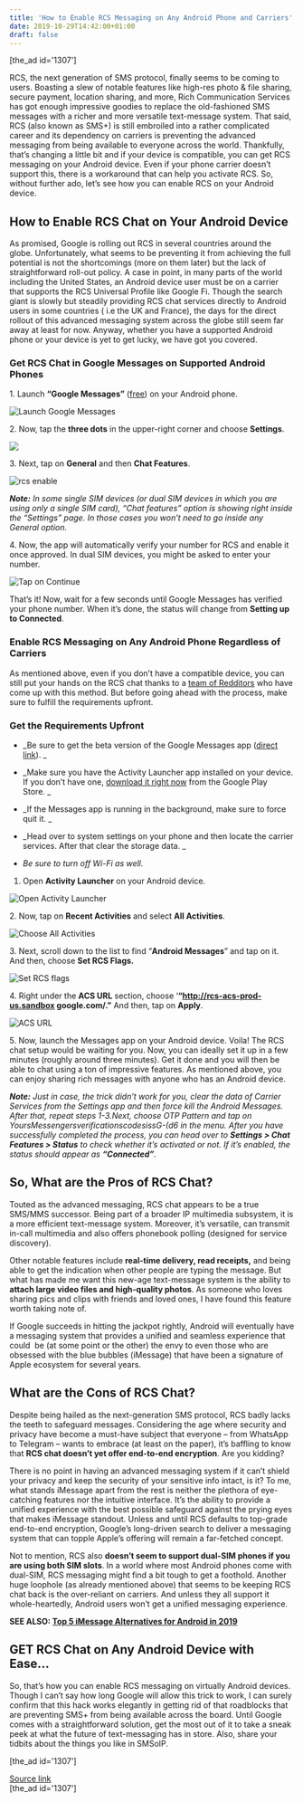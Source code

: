 ```yaml
---
title: 'How to Enable RCS Messaging on Any Android Phone and Carriers'
date: 2019-10-29T14:42:00+01:00
draft: false
---
```


\[the\_ad id='1307'\]  
  

  

RCS, the next generation of SMS protocol, finally seems to be coming to users. Boasting a slew of notable features like high-res photo & file sharing, secure payment, location sharing, and more, Rich Communication Services has got enough impressive goodies to replace the old-fashioned SMS messages with a richer and more versatile text-message system. That said, RCS (also known as SMS+) is still embroiled into a rather complicated career and its dependency on carriers is preventing the advanced messaging from being available to everyone across the world. Thankfully, that’s changing a little bit and if your device is compatible, you can get RCS messaging on your Android device. Even if your phone carrier doesn’t support this, there is a workaround that can help you activate RCS. So, without further ado, let’s see how you can enable RCS on your Android device.  

How to Enable RCS Chat on Your Android Device
---------------------------------------------

  

As promised, Google is rolling out RCS in several countries around the globe. Unfortunately, what seems to be preventing it from achieving the full potential is not the shortcomings (more on them later) but the lack of straightforward roll-out policy. A case in point, in many parts of the world including the United States, an Android device user must be on a carrier that supports the RCS Universal Profile like Google Fi. Though the search giant is slowly but steadily providing RCS chat services directly to Android users in some countries ( i.e the UK and France), the days for the direct rollout of this advanced messaging system across the globe still seem far away at least for now. Anyway, whether you have a supported Android phone or your device is yet to get lucky, we have got you covered.  

### Get RCS Chat in Google Messages on Supported Android Phones

  

1\. Launch **“Google Messages”** ([free](https://play.google.com/store/apps/details?id=com.google.android.apps.messaging)) on your Android phone.  

![Launch Google Messages](https://beebom.com/wp-content/uploads/2019/10/Launch-Google-Messages.jpg)

2\. Now, tap the **three dots** in the upper-right corner and choose **Settings**.  

![](https://beebom.com/wp-content/uploads/2019/10/Tap-on-three-dots.jpg)

3\. Next, tap on **General** and then **Chat Features**.  

![rcs enable](https://beebom.com/wp-content/uploads/2019/10/rcs-enable.jpg)

_**Note:** In some single SIM devices (or dual SIM devices in which you are using only a single SIM card), “Chat features” option is showing right inside the “Settings” page. In those cases you won’t need to go inside any General option._

  
  

  

4\. Now, the app will automatically verify your number for RCS and enable it once approved. In dual SIM devices, you might be asked to enter your number.  

![Tap on Continue](https://beebom.com/wp-content/uploads/2019/10/Tap-on-Continue.jpg)

That’s it! Now, wait for a few seconds until Google Messages has verified your phone number. When it’s done, the status will change from **Setting up to Connected**.  

### Enable RCS Messaging on Any Android Phone Regardless of Carriers

  

As mentioned above, even if you don’t have a compatible device, you can still put your hands on the RCS chat thanks to a [team of Redditors](https://www.reddit.com/r/UniversalProfile/comments/dnbrbk/tutorial_enable_rcs_on_any_carrierdevice_with/) who have come up with this method. But before going ahead with the process, make sure to fulfill the requirements upfront.  

### Get the Requirements Upfront

  

*   _Be sure to get the beta version of the Google Messages app ([direct link](https://play.google.com/store/apps/details?id=com.google.android.apps.messaging&hl=en_IN)). _
  
*   _Make sure you have the Activity Launcher app installed on your device. If you don’t have one, [download it right now](https://play.google.com/store/apps/details?id=de.szalkowski.activitylauncher&hl=en_IN) from the Google Play Store. _
  
*   _If the Messages app is running in the background, make sure to force quit it. _
  
*   _Head over to system settings on your phone and then locate the carrier services. After that clear the storage data. _
  
*   _Be sure to turn off Wi-Fi as well._
  

1.  Open **Activity Launcher** on your Android device.
  

![Open Activity Launcher](https://beebom.com/wp-content/uploads/2019/10/Open-Activity-Launcher.jpg)

2\. Now, tap on **Recent Activities** and select **All Activities**.  

![Choose All Activities](https://beebom.com/wp-content/uploads/2019/10/Choose-All-Activities.jpg)

3\. Next, scroll down to the list to find “**Android Messages**” and tap on it. And then, choose **Set RCS Flags.**  

![Set RCS flags](https://beebom.com/wp-content/uploads/2019/10/Set-RCS-flags.jpg)

  
  

  

4\. Right under the **ACS URL** section, choose ‘**“http://rcs-acs-prod-us.sandbox google.com/.”** And then, tap on **Apply**.  

![ACS URL](https://beebom.com/wp-content/uploads/2019/10/ACS-URL.jpg)

5\. Now, launch the Messages app on your Android device. Voila! The RCS chat setup would be waiting for you. Now, you can ideally set it up in a few minutes (roughly around three minutes). Get it done and you will then be able to chat using a ton of impressive features. As mentioned above, you can enjoy sharing rich messages with anyone who has an Android device.  

_**Note:** Just in case, the trick didn’t work for you, clear the data of Carrier Services from the Settings app and then force kill the Android Messages. After that, repeat steps 1-3.Next, choose OTP Pattern and tap on YoursMessengersverificationscodesissG-(d6 in the menu. After you have successfully completed the process, you can head over to **Settings > Chat Features > Status** to check whether it’s activated or not. If it’s enabled, the status should appear as **“Connected”**._  

So, What are the Pros of RCS Chat?
----------------------------------

  

Touted as the advanced messaging, RCS chat appears to be a true SMS/MMS successor. Being part of a broader IP multimedia subsystem, it is a more efficient text-message system. Moreover, it’s versatile, can transmit in-call multimedia and also offers phonebook polling (designed for service discovery).  

Other notable features include **real-time delivery, read receipts,** and being able to get the indication when other people are typing the message. But what has made me want this new-age text-message system is the ability to **attach large video files and high-quality photos**. As someone who loves sharing pics and clips with friends and loved ones, I have found this feature worth taking note of.  

If Google succeeds in hitting the jackpot rightly, Android will eventually have a messaging system that provides a unified and seamless experience that could  be (at some point or the other) the envy to even those who are obsessed with the blue bubbles (iMessage) that have been a signature of Apple ecosystem for several years.  

What are the Cons of RCS Chat?
------------------------------

  

Despite being hailed as the next-generation SMS protocol, RCS badly lacks the teeth to safeguard messages. Considering the age where security and privacy have become a must-have subject that everyone – from WhatsApp to Telegram – wants to embrace (at least on the paper), it’s baffling to know that **RCS chat doesn’t yet offer end-to-end encryption**. Are you kidding?  

There is no point in having an advanced messaging system if it can’t shield your privacy and keep the security of your sensitive info intact, is it? To me, what stands iMessage apart from the rest is neither the plethora of eye-catching features nor the intuitive interface. It’s the ability to provide a unified experience with the best possible safeguard against the prying eyes that makes iMessage standout. Unless and until RCS defaults to top-grade end-to-end encryption, Google’s long-driven search to deliver a messaging system that can topple Apple’s offering will remain a far-fetched concept.

  
  

  

Not to mention, RCS also **doesn’t seem to support dual-SIM phones if you are using both SIM slots**. In a world where most Android phones come with dual-SIM, RCS messaging might find a bit tough to get a foothold. Another huge loophole (as already mentioned above) that seems to be keeping RCS chat back is the over-reliant on carriers. And unless they all support it whole-heartedly, Android users won’t get a unified messaging experience.  

**SEE ALSO: [Top 5 iMessage Alternatives for Android in 2019](https://beebom.com/imessage-alternatives-android/)**  

GET RCS Chat on Any Android Device with Ease…
---------------------------------------------

  

So, that’s how you can enable RCS messaging on virtually Android devices. Though I can’t say how long Google will allow this trick to work, I can surely confirm that this hack works elegantly in getting rid of that roadblocks that are preventing SMS+ from being available across the board. Until Google comes with a straightforward solution, get the most out of it to take a sneak peek at what the future of text-messaging has in store. Also, share your tidbits about the things you like in SMSoIP.  

  
\[the\_ad id='1307'\]  
  
[Source link](https://beebom.com/enable-rcs-messaging-android-phone/)  
\[the\_ad id='1307'\]